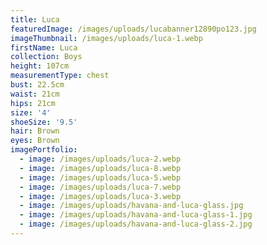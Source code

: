 ```yaml
---
title: Luca
featuredImage: /images/uploads/lucabanner12890po123.jpg
imageThumbnail: /images/uploads/luca-1.webp
firstName: Luca
collection: Boys
height: 107cm
measurementType: chest
bust: 22.5cm
waist: 21cm
hips: 21cm
size: '4'
shoeSize: '9.5'
hair: Brown
eyes: Brown
imagePortfolio:
  - image: /images/uploads/luca-2.webp
  - image: /images/uploads/luca-8.webp
  - image: /images/uploads/luca-5.webp
  - image: /images/uploads/luca-7.webp
  - image: /images/uploads/luca-3.webp
  - image: /images/uploads/havana-and-luca-glass.jpg
  - image: /images/uploads/havana-and-luca-glass-1.jpg
  - image: /images/uploads/havana-and-luca-glass-2.jpg
---
```


